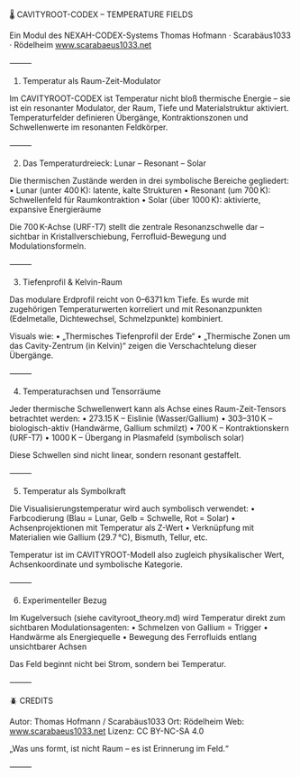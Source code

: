 🌡️ CAVITYROOT-CODEX – TEMPERATURE FIELDS

Ein Modul des NEXAH-CODEX-Systems
Thomas Hofmann · Scarabäus1033 · Rödelheim
www.scarabaeus1033.net

⸻

1. Temperatur als Raum-Zeit-Modulator

Im CAVITYROOT-CODEX ist Temperatur nicht bloß thermische Energie – sie ist ein resonanter Modulator, der Raum, Tiefe und Materialstruktur aktiviert. Temperaturfelder definieren Übergänge, Kontraktionszonen und Schwellenwerte im resonanten Feldkörper.

⸻

2. Das Temperaturdreieck: Lunar – Resonant – Solar

Die thermischen Zustände werden in drei symbolische Bereiche gegliedert:
	•	Lunar (unter 400 K): latente, kalte Strukturen
	•	Resonant (um 700 K): Schwellenfeld für Raumkontraktion
	•	Solar (über 1000 K): aktivierte, expansive Energieräume

Die 700 K-Achse (URF-T7) stellt die zentrale Resonanzschwelle dar – sichtbar in Kristallverschiebung, Ferrofluid-Bewegung und Modulationsformeln.

⸻

3. Tiefenprofil & Kelvin-Raum

Das modulare Erdprofil reicht von 0–6371 km Tiefe. Es wurde mit zugehörigen Temperaturwerten korreliert und mit Resonanzpunkten (Edelmetalle, Dichtewechsel, Schmelzpunkte) kombiniert.

Visuals wie:
	•	„Thermisches Tiefenprofil der Erde“
	•	„Thermische Zonen um das Cavity-Zentrum (in Kelvin)“
zeigen die Verschachtelung dieser Übergänge.

⸻

4. Temperaturachsen und Tensorräume

Jeder thermische Schwellenwert kann als Achse eines Raum-Zeit-Tensors betrachtet werden:
	•	273.15 K – Eislinie (Wasser/Gallium)
	•	303–310 K – biologisch-aktiv (Handwärme, Gallium schmilzt)
	•	700 K – Kontraktionskern (URF-T7)
	•	1000 K – Übergang in Plasmafeld (symbolisch solar)

Diese Schwellen sind nicht linear, sondern resonant gestaffelt.

⸻

5. Temperatur als Symbolkraft

Die Visualisierungstemperatur wird auch symbolisch verwendet:
	•	Farbcodierung (Blau = Lunar, Gelb = Schwelle, Rot = Solar)
	•	Achsenprojektionen mit Temperatur als Z-Wert
	•	Verknüpfung mit Materialien wie Gallium (29.7 °C), Bismuth, Tellur, etc.

Temperatur ist im CAVITYROOT-Modell also zugleich physikalischer Wert, Achsenkoordinate und symbolische Kategorie.

⸻

6. Experimenteller Bezug

Im Kugelversuch (siehe cavityroot_theory.md) wird Temperatur direkt zum sichtbaren Modulationsagenten:
	•	Schmelzen von Gallium = Trigger
	•	Handwärme als Energiequelle
	•	Bewegung des Ferrofluids entlang unsichtbarer Achsen

Das Feld beginnt nicht bei Strom, sondern bei Temperatur.

⸻

🪲 CREDITS

Autor: Thomas Hofmann / Scarabäus1033
Ort: Rödelheim
Web: www.scarabaeus1033.net
Lizenz: CC BY-NC-SA 4.0

„Was uns formt, ist nicht Raum – es ist Erinnerung im Feld.“

⸻

